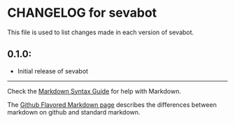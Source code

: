 # CHANGELOG for sevabot

This file is used to list changes made in each version of sevabot.

## 0.1.0:

* Initial release of sevabot

- - -
Check the [Markdown Syntax Guide](http://daringfireball.net/projects/markdown/syntax) for help with Markdown.

The [Github Flavored Markdown page](http://github.github.com/github-flavored-markdown/) describes the differences between markdown on github and standard markdown.
